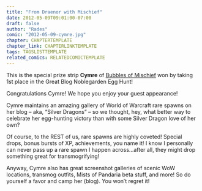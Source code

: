 ```yaml
---
title: "From Draenor with Mischief"
date: 2012-05-09T09:01:00-07:00
draft: false
author: "Rades"
comic: "2012-05-09-cymre.jpg"
chapter: CHAPTERTEMPLATE
chapter_link: CHAPTERLINKTEMPLATE
tags: TAGSLISTTEMPLATE
related_comics: RELATEDCOMICTEMPLATE
---
```


This is the special prize strip **Cymre** of [Bubbles of Mischief](http://www.bubblesofmischief.com/) won by taking 1st place in the Great Blog Noblegarden Egg Hunt! 


Congratulations Cymre! We hope you enjoy your guest appearance!


Cymre maintains an amazing gallery of World of Warcraft rare spawns on her blog – aka, “Silver Dragons” – so we thought, hey, what better way to celebrate her egg-hunting victory than with some Silver Dragon love of her own?


Of course, to the REST of us, rare spawns are highly coveted! Special drops, bonus bursts of XP, achievements, you name it! I know I personally can never pass up a rare spawn I happen across…after all, they might drop something great for transmogrifying!


Anyway, Cymre also has great screenshot galleries of scenic WoW locations, transmog outfits, Mists of Pandaria beta stuff, and more! So do yourself a favor and camp her (blog). You won’t regret it!


